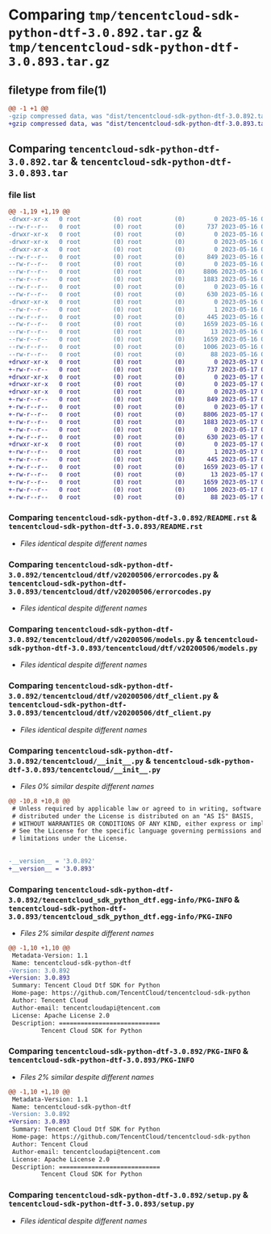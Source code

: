# Comparing `tmp/tencentcloud-sdk-python-dtf-3.0.892.tar.gz` & `tmp/tencentcloud-sdk-python-dtf-3.0.893.tar.gz`

## filetype from file(1)

```diff
@@ -1 +1 @@
-gzip compressed data, was "dist/tencentcloud-sdk-python-dtf-3.0.892.tar", last modified: Tue May 16 00:35:31 2023, max compression
+gzip compressed data, was "dist/tencentcloud-sdk-python-dtf-3.0.893.tar", last modified: Wed May 17 03:30:01 2023, max compression
```

## Comparing `tencentcloud-sdk-python-dtf-3.0.892.tar` & `tencentcloud-sdk-python-dtf-3.0.893.tar`

### file list

```diff
@@ -1,19 +1,19 @@
-drwxr-xr-x   0 root         (0) root         (0)        0 2023-05-16 00:35:31.000000 tencentcloud-sdk-python-dtf-3.0.892/
--rw-r--r--   0 root         (0) root         (0)      737 2023-05-16 00:35:31.000000 tencentcloud-sdk-python-dtf-3.0.892/README.rst
-drwxr-xr-x   0 root         (0) root         (0)        0 2023-05-16 00:35:31.000000 tencentcloud-sdk-python-dtf-3.0.892/tencentcloud/
-drwxr-xr-x   0 root         (0) root         (0)        0 2023-05-16 00:35:31.000000 tencentcloud-sdk-python-dtf-3.0.892/tencentcloud/dtf/
-drwxr-xr-x   0 root         (0) root         (0)        0 2023-05-16 00:35:31.000000 tencentcloud-sdk-python-dtf-3.0.892/tencentcloud/dtf/v20200506/
--rw-r--r--   0 root         (0) root         (0)      849 2023-05-16 00:35:31.000000 tencentcloud-sdk-python-dtf-3.0.892/tencentcloud/dtf/v20200506/errorcodes.py
--rw-r--r--   0 root         (0) root         (0)        0 2023-05-16 00:35:31.000000 tencentcloud-sdk-python-dtf-3.0.892/tencentcloud/dtf/v20200506/__init__.py
--rw-r--r--   0 root         (0) root         (0)     8806 2023-05-16 00:35:31.000000 tencentcloud-sdk-python-dtf-3.0.892/tencentcloud/dtf/v20200506/models.py
--rw-r--r--   0 root         (0) root         (0)     1883 2023-05-16 00:35:31.000000 tencentcloud-sdk-python-dtf-3.0.892/tencentcloud/dtf/v20200506/dtf_client.py
--rw-r--r--   0 root         (0) root         (0)        0 2023-05-16 00:35:31.000000 tencentcloud-sdk-python-dtf-3.0.892/tencentcloud/dtf/__init__.py
--rw-r--r--   0 root         (0) root         (0)      630 2023-05-16 00:35:31.000000 tencentcloud-sdk-python-dtf-3.0.892/tencentcloud/__init__.py
-drwxr-xr-x   0 root         (0) root         (0)        0 2023-05-16 00:35:31.000000 tencentcloud-sdk-python-dtf-3.0.892/tencentcloud_sdk_python_dtf.egg-info/
--rw-r--r--   0 root         (0) root         (0)        1 2023-05-16 00:35:31.000000 tencentcloud-sdk-python-dtf-3.0.892/tencentcloud_sdk_python_dtf.egg-info/dependency_links.txt
--rw-r--r--   0 root         (0) root         (0)      445 2023-05-16 00:35:31.000000 tencentcloud-sdk-python-dtf-3.0.892/tencentcloud_sdk_python_dtf.egg-info/SOURCES.txt
--rw-r--r--   0 root         (0) root         (0)     1659 2023-05-16 00:35:31.000000 tencentcloud-sdk-python-dtf-3.0.892/tencentcloud_sdk_python_dtf.egg-info/PKG-INFO
--rw-r--r--   0 root         (0) root         (0)       13 2023-05-16 00:35:31.000000 tencentcloud-sdk-python-dtf-3.0.892/tencentcloud_sdk_python_dtf.egg-info/top_level.txt
--rw-r--r--   0 root         (0) root         (0)     1659 2023-05-16 00:35:31.000000 tencentcloud-sdk-python-dtf-3.0.892/PKG-INFO
--rw-r--r--   0 root         (0) root         (0)     1006 2023-05-16 00:35:31.000000 tencentcloud-sdk-python-dtf-3.0.892/setup.py
--rw-r--r--   0 root         (0) root         (0)       88 2023-05-16 00:35:31.000000 tencentcloud-sdk-python-dtf-3.0.892/setup.cfg
+drwxr-xr-x   0 root         (0) root         (0)        0 2023-05-17 03:30:01.000000 tencentcloud-sdk-python-dtf-3.0.893/
+-rw-r--r--   0 root         (0) root         (0)      737 2023-05-17 03:30:00.000000 tencentcloud-sdk-python-dtf-3.0.893/README.rst
+drwxr-xr-x   0 root         (0) root         (0)        0 2023-05-17 03:30:01.000000 tencentcloud-sdk-python-dtf-3.0.893/tencentcloud/
+drwxr-xr-x   0 root         (0) root         (0)        0 2023-05-17 03:30:01.000000 tencentcloud-sdk-python-dtf-3.0.893/tencentcloud/dtf/
+drwxr-xr-x   0 root         (0) root         (0)        0 2023-05-17 03:30:01.000000 tencentcloud-sdk-python-dtf-3.0.893/tencentcloud/dtf/v20200506/
+-rw-r--r--   0 root         (0) root         (0)      849 2023-05-17 03:30:00.000000 tencentcloud-sdk-python-dtf-3.0.893/tencentcloud/dtf/v20200506/errorcodes.py
+-rw-r--r--   0 root         (0) root         (0)        0 2023-05-17 03:30:00.000000 tencentcloud-sdk-python-dtf-3.0.893/tencentcloud/dtf/v20200506/__init__.py
+-rw-r--r--   0 root         (0) root         (0)     8806 2023-05-17 03:30:00.000000 tencentcloud-sdk-python-dtf-3.0.893/tencentcloud/dtf/v20200506/models.py
+-rw-r--r--   0 root         (0) root         (0)     1883 2023-05-17 03:30:00.000000 tencentcloud-sdk-python-dtf-3.0.893/tencentcloud/dtf/v20200506/dtf_client.py
+-rw-r--r--   0 root         (0) root         (0)        0 2023-05-17 03:30:00.000000 tencentcloud-sdk-python-dtf-3.0.893/tencentcloud/dtf/__init__.py
+-rw-r--r--   0 root         (0) root         (0)      630 2023-05-17 03:30:00.000000 tencentcloud-sdk-python-dtf-3.0.893/tencentcloud/__init__.py
+drwxr-xr-x   0 root         (0) root         (0)        0 2023-05-17 03:30:01.000000 tencentcloud-sdk-python-dtf-3.0.893/tencentcloud_sdk_python_dtf.egg-info/
+-rw-r--r--   0 root         (0) root         (0)        1 2023-05-17 03:30:01.000000 tencentcloud-sdk-python-dtf-3.0.893/tencentcloud_sdk_python_dtf.egg-info/dependency_links.txt
+-rw-r--r--   0 root         (0) root         (0)      445 2023-05-17 03:30:01.000000 tencentcloud-sdk-python-dtf-3.0.893/tencentcloud_sdk_python_dtf.egg-info/SOURCES.txt
+-rw-r--r--   0 root         (0) root         (0)     1659 2023-05-17 03:30:01.000000 tencentcloud-sdk-python-dtf-3.0.893/tencentcloud_sdk_python_dtf.egg-info/PKG-INFO
+-rw-r--r--   0 root         (0) root         (0)       13 2023-05-17 03:30:01.000000 tencentcloud-sdk-python-dtf-3.0.893/tencentcloud_sdk_python_dtf.egg-info/top_level.txt
+-rw-r--r--   0 root         (0) root         (0)     1659 2023-05-17 03:30:01.000000 tencentcloud-sdk-python-dtf-3.0.893/PKG-INFO
+-rw-r--r--   0 root         (0) root         (0)     1006 2023-05-17 03:30:00.000000 tencentcloud-sdk-python-dtf-3.0.893/setup.py
+-rw-r--r--   0 root         (0) root         (0)       88 2023-05-17 03:30:01.000000 tencentcloud-sdk-python-dtf-3.0.893/setup.cfg
```

### Comparing `tencentcloud-sdk-python-dtf-3.0.892/README.rst` & `tencentcloud-sdk-python-dtf-3.0.893/README.rst`

 * *Files identical despite different names*

### Comparing `tencentcloud-sdk-python-dtf-3.0.892/tencentcloud/dtf/v20200506/errorcodes.py` & `tencentcloud-sdk-python-dtf-3.0.893/tencentcloud/dtf/v20200506/errorcodes.py`

 * *Files identical despite different names*

### Comparing `tencentcloud-sdk-python-dtf-3.0.892/tencentcloud/dtf/v20200506/models.py` & `tencentcloud-sdk-python-dtf-3.0.893/tencentcloud/dtf/v20200506/models.py`

 * *Files identical despite different names*

### Comparing `tencentcloud-sdk-python-dtf-3.0.892/tencentcloud/dtf/v20200506/dtf_client.py` & `tencentcloud-sdk-python-dtf-3.0.893/tencentcloud/dtf/v20200506/dtf_client.py`

 * *Files identical despite different names*

### Comparing `tencentcloud-sdk-python-dtf-3.0.892/tencentcloud/__init__.py` & `tencentcloud-sdk-python-dtf-3.0.893/tencentcloud/__init__.py`

 * *Files 0% similar despite different names*

```diff
@@ -10,8 +10,8 @@
 # Unless required by applicable law or agreed to in writing, software
 # distributed under the License is distributed on an "AS IS" BASIS,
 # WITHOUT WARRANTIES OR CONDITIONS OF ANY KIND, either express or implied.
 # See the License for the specific language governing permissions and
 # limitations under the License.
 
 
-__version__ = '3.0.892'
+__version__ = '3.0.893'
```

### Comparing `tencentcloud-sdk-python-dtf-3.0.892/tencentcloud_sdk_python_dtf.egg-info/PKG-INFO` & `tencentcloud-sdk-python-dtf-3.0.893/tencentcloud_sdk_python_dtf.egg-info/PKG-INFO`

 * *Files 2% similar despite different names*

```diff
@@ -1,10 +1,10 @@
 Metadata-Version: 1.1
 Name: tencentcloud-sdk-python-dtf
-Version: 3.0.892
+Version: 3.0.893
 Summary: Tencent Cloud Dtf SDK for Python
 Home-page: https://github.com/TencentCloud/tencentcloud-sdk-python
 Author: Tencent Cloud
 Author-email: tencentcloudapi@tencent.com
 License: Apache License 2.0
 Description: ============================
         Tencent Cloud SDK for Python
```

### Comparing `tencentcloud-sdk-python-dtf-3.0.892/PKG-INFO` & `tencentcloud-sdk-python-dtf-3.0.893/PKG-INFO`

 * *Files 2% similar despite different names*

```diff
@@ -1,10 +1,10 @@
 Metadata-Version: 1.1
 Name: tencentcloud-sdk-python-dtf
-Version: 3.0.892
+Version: 3.0.893
 Summary: Tencent Cloud Dtf SDK for Python
 Home-page: https://github.com/TencentCloud/tencentcloud-sdk-python
 Author: Tencent Cloud
 Author-email: tencentcloudapi@tencent.com
 License: Apache License 2.0
 Description: ============================
         Tencent Cloud SDK for Python
```

### Comparing `tencentcloud-sdk-python-dtf-3.0.892/setup.py` & `tencentcloud-sdk-python-dtf-3.0.893/setup.py`

 * *Files identical despite different names*

